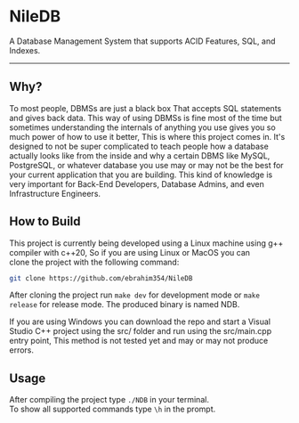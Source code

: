 # NileDB

A Database Management System that supports ACID Features, SQL, and Indexes.

---

## Why?

To most people, DBMSs are just a black box That accepts SQL statements and gives back data.
This way of using DBMSs is fine most of the time but sometimes understanding the internals of anything you use gives
you so much power of how to use it better, This is where this project comes in.
It's designed to not be super complicated to teach people how a database actually looks like from the inside and
why a certain DBMS like MySQL, PostgreSQL, or whatever database you use may or may not be the best for your current
application that you are building.
This kind of knowledge is very important for Back-End Developers, Database Admins, and even Infrastructure Engineers.


## How to Build 

This project is currently being developed using a Linux machine using g++ compiler with c++20, 
So if you are using Linux or MacOS you can  
clone the project with the following command:
```bash
git clone https://github.com/ebrahim354/NileDB
```
After cloning the project run `make dev` for development mode or `make release` for release mode.
The produced binary is named NDB.

If you are using Windows you can download the repo and start a Visual Studio C++ project using the src/ folder
and run using the src/main.cpp entry point, This method is not tested yet and may or may not produce errors.


## Usage

After compiling the project type `./NDB` in your terminal.  
To show all supported commands type `\h` in the prompt.

